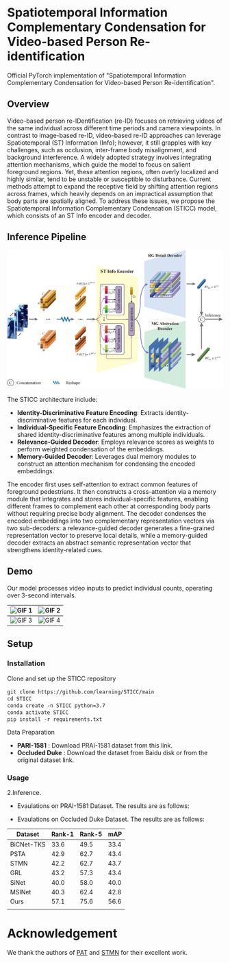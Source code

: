 # Spatiotemporal Information Complementary Condensation for Video-based Person Re-identification
Official PyTorch implementation of "Spatiotemporal Information Complementary Condensation for Video-based Person Re-identification". 

## Overview
Video-based person re-IDentification (re-ID) focuses on retrieving videos of the same individual across different time periods and camera viewpoints. In contrast to image-based re-ID, video-based re-ID approaches can leverage Spatiotemporal (ST) Information (Info); however, it still grapples with key challenges, such as occlusion, inter-frame body misalignment, and background interference. A widely adopted strategy involves integrating attention mechanisms, which guide the model to focus on salient foreground regions. Yet, these attention regions, often overly localized and highly similar, tend to be unstable or susceptible to disturbance. Current methods attempt to expand the receptive field by shifting attention regions across frames, which heavily depends on an impractical assumption that body parts are spatially aligned. To address these issues, we propose the Spatiotemporal Information Complementary Condensation (STICC) model, which consists of an ST Info encoder and decoder.

## Inference Pipeline

![Inference Pipeline](./figures/STICC.png)

The STICC architecture include:
- **Identity-Discriminative Feature Encoding**: Extracts identity-discriminative features for each individual.
- **Individual-Specific Feature Encoding**: Emphasizes the extraction of shared identity-discriminative features among multiple individuals.
- **Relevance-Guided Decoder**: Employs relevance scores as weights to perform weighted condensation of the embeddings.
- **Memory-Guided Decoder**: Leverages dual memory modules to construct an attention mechanism for condensing the encoded embeddings. 

The encoder first uses self-attention to extract common features of foreground pedestrians. It then constructs a cross-attention via a memory module that integrates and stores individual-specific features, enabling different frames to complement each other at corresponding body parts without requiring precise body alignment. The decoder condenses the encoded embeddings into two complementary representation vectors via two sub-decoders: a relevance-guided decoder generates a fine-grained representation vector to preserve local details, while a memory-guided decoder extracts an abstract semantic representation vector that strengthens identity-related cues.  

## Demo

Our model processes video inputs to predict individual counts, operating over 3-second intervals.

| ![GIF 1](https://github.com/learnsharing/STICC/blob/master/scene1.gif?raw=true) | ![GIF 2](https://github.com/learnsharing/STICC/blob/master/scene2.gif?raw=true) |
| :---: | :---: |
| ![GIF 3](https://github.com/learnsharing/STICC/blob/master/scene3.gif?raw=true) | ![GIF 4](https://github.com/learnsharing/STICC/blob/master/scene4.gif?raw=true) |

## Setup

### Installation

Clone and set up the STICC repository

```
git clone https://github.com/learning/STICC/main
cd STICC
conda create -n STICC python=3.7
conda activate STICC
pip install -r requirements.txt
```

Data Preparation
- **PARI-1581** : Download PRAI-1581 dataset from this link.
- **Occluded Duke** : Download the dataset from Baidu disk or from the original dataset link.


### Usage

2.Inference.

   * Evaulations on PRAI-1581 Dataset. The results are as follows:


   * Evaulations on Occluded Duke Dataset. The results are as follows:

| Dataset | Rank-1 | Rank-5 | mAP|
| ------ | --- | --- | --- |
| BiCNet-TKS | 33.6 | 49.5| 33.4|
| PSTA | 42.9 | 62.7| 43.4|
| STMN | 42.2 | 62.7| 43.7|
| GRL | 43.2 | 57.3| 43.4|
| SiNet  | 40.0 | 58.0| 40.0|
| MSINet | 40.3 | 62.4| 42.8|
| Ours | 57.1 | 75.6| 56.6|
||


# Acknowledgement

We thank the authors of [PAT](https://arxiv.org/pdf/2106.04095) and [STMN](https://cvlab-yonsei.github.io/projects/STMN) for their excellent work.
